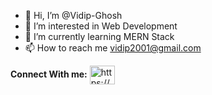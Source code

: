 - 👋 Hi, I’m @Vidip-Ghosh
- 👀 I’m interested in Web Development
- 🌱 I’m currently learning MERN Stack 
- 📫 How to reach me vidip2001@gmail.com

**Connect With me:**
<a href="https://www.linkedin.com/in/vidip-ghosh-9973b7213/" rel="nofollow"><img align="center" src="https://raw.githubusercontent.com/rahuldkjain/github-profile-readme-generator/master/src/images/icons/Social/linked-in-alt.svg" alt="https://www.linkedin.com/in/ijlal-ahmad-14aa35202/" height="30" width="40" style="max-width: 100%;"></a>

<!---
Vidip-Ghosh/Vidip-Ghosh is a ✨ special ✨ repository because its `README.md` (this file) appears on your GitHub profile.
You can click the Preview link to take a look at your changes.
--->
